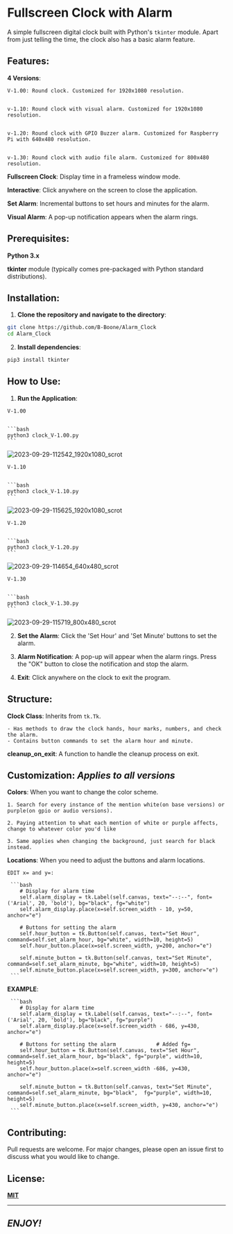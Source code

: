 # Fullscreen Clock with Alarm

  A simple fullscreen digital clock built with Python's `tkinter` module. Apart from just telling the time, the clock also has a basic alarm feature.

## Features:

  **4 Versions**:
  
    V-1.00: Round clock. Customized for 1920x1080 resolution.


    v-1.10: Round clock with visual alarm. Customized for 1920x1080 resolution.


    v-1.20: Round clock with GPIO Buzzer alarm. Customized for Raspberry Pi with 640x480 resolution.


    v-1.30: Round clock with audio file alarm. Customized for 800x480 resolution.
  
  **Fullscreen Clock**: Display time in a frameless window mode.
  
  **Interactive**: Click anywhere on the screen to close the application.
  
  **Set Alarm**: Incremental buttons to set hours and minutes for the alarm.
  
  **Visual Alarm**: A pop-up notification appears when the alarm rings.
  

## Prerequisites:

  **Python 3.x**

  **tkinter** module (typically comes pre-packaged with Python standard distributions).

## Installation:

  1. **Clone the repository and navigate to the directory**:

  ```bash
  git clone https://github.com/B-Boone/Alarm_Clock
  cd Alarm_Clock
  ```

  2. **Install dependencies**:

  ```bash
  pip3 install tkinter
  ```

## How to Use: 

  1. **Run the Application**:
   
    V-1.00


    ```bash
    python3 clock_V-1.00.py
    ```
  ![2023-09-29-112542_1920x1080_scrot](https://github.com/B-Boone/Alarm_Clock/assets/101531474/4300af78-4376-4d57-8db2-e8a3c194d26f)


    V-1.10


    ```bash
    python3 clock_V-1.10.py
    ```
  ![2023-09-29-115625_1920x1080_scrot](https://github.com/B-Boone/Alarm_Clock/assets/101531474/065845a4-a0ba-44df-9b39-90639c432f59)


    V-1.20


    ```bash
    python3 clock_V-1.20.py
    ```
  ![2023-09-29-114654_640x480_scrot](https://github.com/B-Boone/Alarm_Clock/assets/101531474/1a1fb150-cc61-48be-96fe-14b0fbe9dc59)


    V-1.30


    ```bash
    python3 clock_V-1.30.py
    ```
  ![2023-09-29-115719_800x480_scrot](https://github.com/B-Boone/Alarm_Clock/assets/101531474/3639c7f4-7d92-447a-9ac9-791f3278707e)


  2. **Set the Alarm**: Click the 'Set Hour' and 'Set Minute' buttons to set the alarm.
   
  3. **Alarm Notification**: A pop-up will appear when the alarm rings. Press the "OK" button to close the notification and stop the alarm.
   
  4. **Exit**: Click anywhere on the clock to exit the program.

## Structure:

  **Clock Class**: Inherits from `tk.Tk`.
  
    - Has methods to draw the clock hands, hour marks, numbers, and check the alarm.
    - Contains button commands to set the alarm hour and minute.

  **cleanup_on_exit**: A function to handle the cleanup process on exit.

## Customization: *Applies to all versions*

  **Colors**: When you want to change the color scheme.
  
    1. Search for every instance of the mention white(on base versions) or purple(on gpio or audio versions).
     
    2. Paying attention to what each mention of white or purple affects, change to whatever color you'd like
     
    3. Same applies when changing the background, just search for black instead.
     
  **Locations**: When you need to adjust the buttons and alarm locations.
  
    EDIT x= and y=:
     
     ```bash
        # Display for alarm time
        self.alarm_display = tk.Label(self.canvas, text="--:--", font=('Arial', 20, 'bold'), bg="black", fg="white")
        self.alarm_display.place(x=self.screen_width - 10, y=50, anchor="e")

        # Buttons for setting the alarm
        self.hour_button = tk.Button(self.canvas, text="Set Hour", command=self.set_alarm_hour, bg="white", width=10, height=5)
        self.hour_button.place(x=self.screen_width, y=200, anchor="e")

        self.minute_button = tk.Button(self.canvas, text="Set Minute", command=self.set_alarm_minute, bg="white", width=10, height=5)
        self.minute_button.place(x=self.screen_width, y=300, anchor="e")
     ```
     
  **EXAMPLE**:
  
     ```bash
        # Display for alarm time
        self.alarm_display = tk.Label(self.canvas, text="--:--", font=('Arial', 20, 'bold'), bg="black", fg="purple")
        self.alarm_display.place(x=self.screen_width - 686, y=430, anchor="e")

        # Buttons for setting the alarm             # Added fg=
        self.hour_button = tk.Button(self.canvas, text="Set Hour", command=self.set_alarm_hour, bg="black", fg="purple", width=10, height=5)
        self.hour_button.place(x=self.screen_width -686, y=430, anchor="e")

        self.minute_button = tk.Button(self.canvas, text="Set Minute", command=self.set_alarm_minute, bg="black",  fg="purple", width=10, height=5)
        self.minute_button.place(x=self.screen_width, y=430, anchor="e")
     ```

## Contributing:

  Pull requests are welcome. For major changes, please open an issue first to discuss what you would like to change.

## License:

  **[MIT](https://choosealicense.com/licenses/mit/)**

---

## *ENJOY!*
